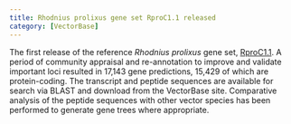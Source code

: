 ```yaml
---
title: Rhodnius prolixus gene set RproC1.1 released
category: [VectorBase]
---
```

The first release of the reference <em>Rhodnius prolixus</em> gene set, <a href="/organisms/rhodnius-prolixus/cdc/RproC1.1">RproC1.1</a>. A period of community appraisal and re-annotation to improve and validate important loci resulted in 17,143 gene predictions, 15,429 of which are protein-coding. The transcript and peptide sequences are available for search via BLAST and download from the VectorBase site. Comparative analysis of the peptide sequences with other vector species has been performed to generate gene trees where appropriate.
